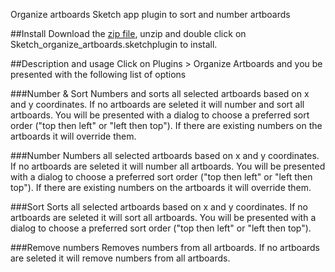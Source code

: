 Organize artboards
Sketch app plugin to sort and number artboards

##Install
Download the [zip file](https://github.com/mochang/Sketch-Organize_artboards/archive/master.zip), unzip and double click on Sketch_organize_artboards.sketchplugin to install.

##Description and usage
Click on Plugins > Organize Artboards and you be presented with the following list of options

###Number & Sort
Numbers and sorts all selected artboards based on x and y coordinates. If no artboards are seleted it will number and sort all artboards. You will be presented with a dialog to choose a preferred sort order ("top then left" or "left then top"). If there are existing numbers on the artboards it will override them.

###Number
Numbers all selected artboards based on x and y coordinates. If no artboards are seleted it will number all artboards. You will be presented with a dialog to choose a preferred sort order ("top then left" or "left then top"). If there are existing numbers on the artboards it will override them.

###Sort
Sorts all selected artboards based on x and y coordinates. If no artboards are seleted it will sort all artboards. You will be presented with a dialog to choose a preferred sort order ("top then left" or "left then top").

###Remove numbers
Removes numbers from all artboards. If no artboards are seleted it will remove numbers from all artboards.
